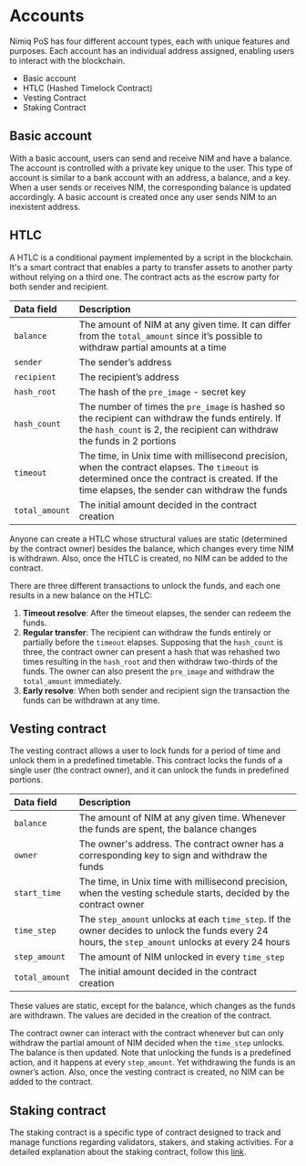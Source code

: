 # Accounts

Nimiq PoS has four different account types, each with unique features and purposes. Each account has an individual address assigned, enabling users to interact with the blockchain.

- Basic account
- HTLC (Hashed Timelock Contract)
- Vesting Contract
- Staking Contract

## Basic account

With a basic account, users can send and receive NIM and have a balance. The account is controlled with a private key unique to the user. This type of account is similar to a bank account with an address, a balance, and a key. When a user sends or receives NIM, the corresponding balance is updated accordingly. A basic account is created once any user sends NIM to an inexistent address.

## HTLC

A HTLC is a conditional payment implemented by a script in the blockchain. It's a smart contract that enables a party to transfer assets to another party without relying on a third one. The contract acts as the escrow party for both sender and recipient.

| Data field       | Description                                                                                                                                                                                    |
| :--------------- | :----------------------------------------------------------------------------------------------------------------------------------------------------------------------------------------------|
| `balance`        | The amount of NIM at any given time. It can differ from the `total_amount` since it’s possible to withdraw partial amounts at a time                                                           |
| `sender`         | The sender’s address                                                                                                                                                                           |
| `recipient`      | The recipient’s address                                                                                                                                                                        |
| `hash_root`      | The hash of the `pre_image` - secret key                                                                                                                                                       |
| `hash_count`     | The number of times the `pre_image` is hashed so the recipient can withdraw the funds entirely. If the `hash_count` is 2, the recipient can withdraw the funds in 2 portions                   |
| `timeout`        | The time, in Unix time with millisecond precision, when the contract elapses. The `timeout` is determined once the contract is created. If the time elapses, the sender can withdraw the funds |
| `total_amount`   | The initial amount decided in the contract creation                                                                                                                                            |

Anyone can create a HTLC whose structural values are static (determined by the contract owner) besides the balance, which changes every time NIM is withdrawn. Also, once the HTLC is created, no NIM can be added to the contract.

There are three different transactions to unlock the funds, and each one results in a new balance on the HTLC:

1. **Timeout resolve**: After the timeout elapses, the sender can redeem the funds.
2. **Regular transfer**: The recipient can withdraw the funds entirely or partially before the `timeout` elapses. Supposing that the `hash_count` is three, the contract owner can present a hash that was rehashed two times resulting in the `hash_root` and then withdraw two-thirds of the funds. The owner can also present the `pre_image` and withdraw the `total_amount` immediately.
3. **Early resolve**: When both sender and recipient sign the transaction the funds can be withdrawn at any time.

## Vesting contract

The vesting contract allows a user to lock funds for a period of time and unlock them in a predefined timetable. This contract locks the funds of a single user (the contract owner), and it can unlock the funds in predefined portions.

| Data field     | Description                                                                                                                                         |
| :------------- | :---------------------------------------------------------------------------------------------------------------------------------------------------|
| `balance`      | The amount of NIM at any given time. Whenever the funds are spent, the balance changes                                                              |
| `owner`        | The owner's address. The contract owner has a corresponding key to sign and withdraw the funds                                                      |
| `start_time`   | The time, in Unix time with millisecond precision, when the vesting schedule starts, decided by the contract owner                                  |
| `time_step`    | The `step_amount` unlocks at each `time_step`. If the owner decides to unlock the funds every 24 hours, the `step_amount` unlocks at every 24 hours |
| `step_amount`  | The amount of NIM unlocked in every `time_step`                                                                                                     |
| `total_amount` | The initial amount decided in the contract creation                                                                                                 |

These values are static, except for the balance, which changes as the funds are withdrawn. The values are decided in the creation of the contract.

The contract owner can interact with the contract whenever but can only withdraw the partial amount of NIM decided when the `time_step` unlocks. The balance is then updated. Note that unlocking the funds is a predefined action, and it happens at every `step_amount`. Yet withdrawing the funds is an owner’s action. Also, once the vesting contract is created, no NIM can be added to the contract.

## Staking contract

The staking contract is a specific type of contract designed to track and manage functions regarding validators, stakers, and staking activities. For a detailed explanation about the staking contract, follow this [link](validators/staking-contract.md).

